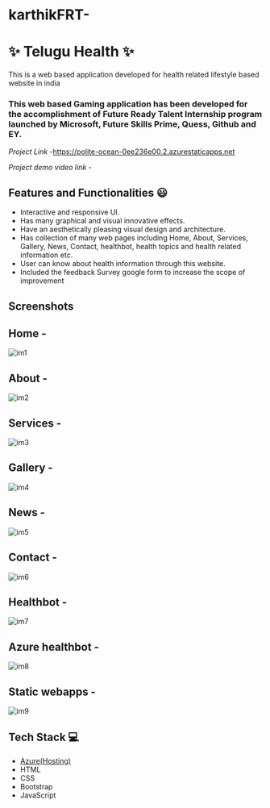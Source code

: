 # karthikFRT-
# ✨ Telugu Health  ✨

This is a web based application developed for health related lifestyle based website in india

### This web based Gaming application has been developed for the accomplishment of Future Ready Talent Internship program launched by Microsoft, Future Skills Prime, Quess, Github and EY.


*Project Link* -https://polite-ocean-0ee236e00.2.azurestaticapps.net

*Project demo video link* -


## Features and Functionalities 😃

- Interactive and responsive UI.
- Has many graphical and visual innovative effects.
- Have an aesthetically pleasing visual design and architecture.
- Has collection of many web pages including Home, About, Services, Gallery, News, Contact, healthbot, health topics and health related information etc.
- User can know about health information through this website.
- Included the feedback Survey google form to increase the scope of improvement 

## Screenshots

 ## Home -
 ![im1](https://user-images.githubusercontent.com/117505333/208598805-316689f3-44ce-45d5-b786-aae0b5b064e4.png)

 
 
 
 
 
 
 ## About -
  ![im2](https://user-images.githubusercontent.com/117505333/208599030-d01fe928-4de5-44f0-8e6e-bde937a20075.png)

 
 
 
 
 
 ## Services -
 ![im3](https://user-images.githubusercontent.com/117505333/208599130-35fe7181-376c-4288-a179-826e102d1b80.png)

 
 
 
 
 
 
 ## Gallery -
 ![im4](https://user-images.githubusercontent.com/117505333/208599360-b4aa2b14-c6c1-4b10-94f2-2fa8023b756d.png)

 
 
 
 
 
 
 
 
 ## News -
 ![im5](https://user-images.githubusercontent.com/117505333/208599479-d53c1653-04b1-4a56-a42b-1fb5dfb78bca.png)

 
 
 
 
 
 
 ## Contact -
 ![im6](https://user-images.githubusercontent.com/117505333/208599615-1271b788-a222-42ae-97ce-5bf800e87579.png)

 
 
 
 
 
 
 
 
 ## Healthbot -
 ![im7](https://user-images.githubusercontent.com/117505333/208599818-bf068c8f-adb4-424e-8985-73a777f0d894.png)

 
 
 
 
 
 
 
 ## Azure healthbot -
 ![im8](https://user-images.githubusercontent.com/117505333/208599996-4734cbdc-abf4-46c3-b741-50c9bc5e46bb.png)

 
 
 
 
 ## Static webapps -
 ![im9](https://user-images.githubusercontent.com/117505333/208600410-81a0197f-1a8b-4b72-8eda-52b8983edd91.png)

 
 
 
 
 


## Tech Stack 💻

- [Azure(Hosting)](https://azure.microsoft.com/en-in/features/azure-portal/)
- HTML
- CSS
- Bootstrap
- JavaScript
